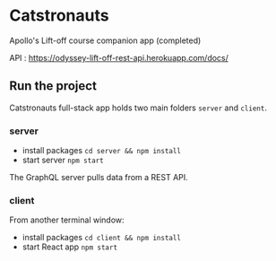 # Catstronauts

Apollo's Lift-off course companion app (completed)

API : https://odyssey-lift-off-rest-api.herokuapp.com/docs/



## Run the project

Catstronauts full-stack app holds two main folders `server` and `client`.

### server

- install packages `cd server && npm install`
- start server `npm start`

The GraphQL server pulls data from a REST API.

### client

From another terminal window:

- install packages `cd client && npm install`
- start React app `npm start`
